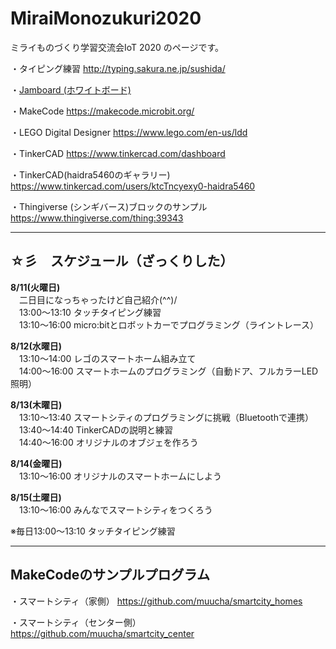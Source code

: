 # MiraiMonozukuri2020
ミライものづくり学習交流会IoT 2020 のページです。

・タイピング練習
 http://typing.sakura.ne.jp/sushida/

・[Jamboard (ホワイトボード)](https://jamboard.google.com/d/1jyDcFfQWpC7PTt6zrAg4JtMCOpiCWvaiwmTHu4tJ-ls/edit?usp=sharing)

・MakeCode
 https://makecode.microbit.org/

・LEGO Digital Designer
 https://www.lego.com/en-us/ldd

・TinkerCAD
 https://www.tinkercad.com/dashboard

・TinkerCAD(haidra5460のギャラリー)
 https://www.tinkercad.com/users/ktcTncyexy0-haidra5460

・Thingiverse (シンギバース)ブロックのサンプル
 https://www.thingiverse.com/thing:39343

---
## ☆彡　スケジュール（ざっくりした）

**8/11(火曜日)**  
　二日目になっちゃったけど自己紹介(^^)/  
　13:00～13:10 タッチタイピング練習  
　13:10～16:00 micro:bitとロボットカーでプログラミング（ライントレース）  

**8/12(水曜日)**  
　13:10～14:00 レゴのスマートホーム組み立て  
　14:00～16:00 スマートホームのプログラミング（自動ドア、フルカラーLED照明）  

**8/13(木曜日)**  
　13:10～13:40 スマートシティのプログラミングに挑戦（Bluetoothで連携）  
　13:40～14:40 TinkerCADの説明と練習  
　14:40～16:00 オリジナルのオブジェを作ろう  

**8/14(金曜日)**  
　13:10～16:00 オリジナルのスマートホームにしよう  

**8/15(土曜日)**  
　13:10～16:00 みんなでスマートシティをつくろう  

※毎日13:00～13:10 タッチタイピング練習

---
## MakeCodeのサンプルプログラム

・スマートシティ（家側）
https://github.com/muucha/smartcity_homes

・スマートシティ（センター側）
https://github.com/muucha/smartcity_center
